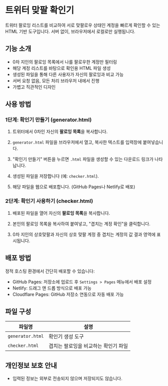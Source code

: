 # 트위터 맞팔 확인기

트위터 팔로잉 리스트를 비교하여 서로 맞팔로우 상태인 계정을 빠르게 확인할 수 있는 HTML 기반 도구입니다. 서버 없이, 브라우저에서 로컬로만 실행됩니다.

## 기능 소개

- 0차 지인의 팔로잉 목록에서 나를 팔로우한 계정만 필터링
- 해당 계정 리스트를 바탕으로 확인용 HTML 파일 생성
- 생성된 파일을 통해 다른 사용자가 자신의 팔로잉과 비교 가능
- 서버 요청 없음, 모든 처리 브라우저 내에서 진행
- 가볍고 직관적인 디자인

## 사용 방법

### 1단계: 확인기 만들기 (generator.html)

1. 트위터에서 0차인 자신의 **팔로잉 목록**을 복사합니다.  

2. `generator.html` 파일을 브라우저에서 열고, 복사한 텍스트를 입력창에 붙여넣습니다.

3. "확인기 만들기" 버튼을 누르면 `.html` 파일을 생성할 수 있는 다운로드 링크가 나타납니다.

4. 생성된 파일을 저장합니다 (예: `checker.html`).
5. 해당 파일을 웹으로 배포합니다. (GitHub Pages나 Netlify로 배포)

### 2단계: 확인기 사용하기 (checker.html)

1. 배포된 파일을 열어 자신의 **팔로잉 목록**을 복사합니다.  

2. 본인의 팔로잉 목록을 복사하여 붙여넣고, "겹치는 계정 확인"을 클릭합니다.

3. 0차 지인의 상호맞팔과 자신의 상호 맞팔 계정 중 겹치는 계정의 값 결과 영역에 표시됩니다.

## 배포 방법

정적 호스팅 환경에서 간단히 배포할 수 있습니다:

- GitHub Pages: 저장소에 업로드 후 `Settings > Pages` 메뉴에서 배포 설정
- Netlify: 드래그 앤 드롭 방식으로 배포 가능
- Cloudflare Pages: GitHub 저장소 연동으로 자동 배포 가능

## 파일 구성

| 파일명           | 설명                                  |
|------------------|---------------------------------------|
| `generator.html` | 확인기 생성 도구                      |
| `checker.html`   | 겹치는 팔로잉을 비교하는 확인기 파일  |

## 개인정보 보호 안내

- 입력된 정보는 외부로 전송되지 않으며 저장되지도 않습니다.

